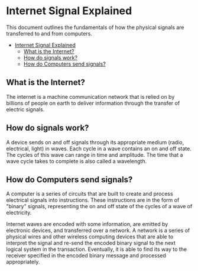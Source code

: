 # Internet Signal Explained

This document outlines the fundamentals of how the physical signals are transferred to and from computers.

- [Internet Signal Explained](#internet-signal-explained)
  - [What is the Internet?](#what-is-the-internet)
  - [How do signals work?](#how-do-signals-work)
  - [How do Computers send signals?](#how-do-computers-send-signals)

## What is the Internet?

The internet is a machine communication network that is relied on by billions of people on earth to deliver information through the transfer of electric signals.

## How do signals work?

A device sends on and off signals through its appropriate medium (radio, electrical, light) in waves. Each cycle in a wave contains an on and off state. The cycles of this wave can range in time and amplitude. The time that a wave cycle takes to complete is also called a wavelength.

## How do Computers send signals?

A computer is a series of circuits that are built to create and process electrical signals into instructions. These instructions are in the form of "binary" signals, representing the on and off state of the cycles of a wave of electricity.

Internet waves are encoded with some information, are emitted by electronic devices, and transferred over a network. A network is a series of physical wires and other wireless computing devices that are able to interpret the signal and re-send the encoded binary signal to the next logical system in the transaction. Eventually, it is able to find its way to the receiver specified in the encoded binary message and processed appropriately.
